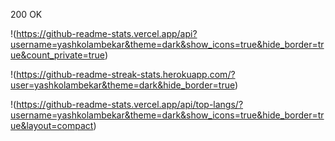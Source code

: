 200 OK

!(https://github-readme-stats.vercel.app/api?username=yashkolambekar&theme=dark&show_icons=true&hide_border=true&count_private=true)

!(https://github-readme-streak-stats.herokuapp.com/?user=yashkolambekar&theme=dark&hide_border=true)

!(https://github-readme-stats.vercel.app/api/top-langs/?username=yashkolambekar&theme=dark&show_icons=true&hide_border=true&layout=compact)
